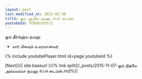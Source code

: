 ```yaml
---
layout: post
last_modified_at: 2021-03-30
title: ஓம் அபுவே நமஹ ௧௦௮ டைம்ஸ்
youtubeId: TCKb61V5tcI
---
```

 
 
 ஓம் தீர்க்ஹ்ய நமஹ  
 
 -  யார் மிகவும் உயரமானவர் 
 
  
 
  
 
 
 
 
 
 


{% include youtubePlayer.html id=page.youtubeId %}
 
[Next]({{ site.baseurl }}{% link  split2/_posts/2015-11-07-ஓம் நிதயே அவ்யயய்யா நமஹ ௧௦௮ டைம்ஸ்.md%})
 
